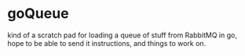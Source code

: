 # goQueue

kind of a scratch pad for loading a queue of stuff from RabbitMQ in go, hope to be able to send it instructions, and things to work on.
